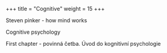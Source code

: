 +++
title = "Cognitive"
weight = 15
+++

Steven pinker -  how mind works

Cognitive psychology 

First chapter - povinná četba. Úvod do kognitivní psychologie 